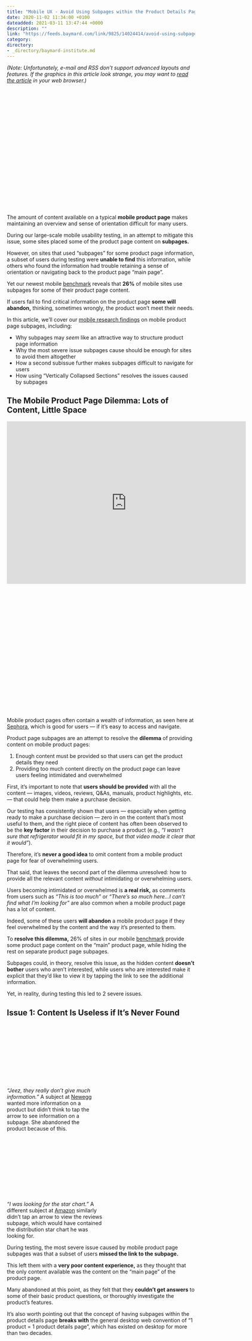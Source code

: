 ```yaml
---
title: "Mobile UX - Avoid Using Subpages within the Product Details Page (26% Don't)"
date: 2020-11-02 11:34:00 +0100
dateadded: 2021-03-11 13:47:44 +0000
description: ""
link: "https://feeds.baymard.com/link/9825/14024414/avoid-using-subpages"
category:
directory:
- _directory/baymard-institute.md
---
```

<p><em>(Note: Unfortunately, e-mail and RSS don’t support advanced layouts and features. If the graphics in this article look strange, you may want to <a href="https://baymard.com/blog/avoid-using-subpages">read the article</a> in your web browser.)</em></p>


<div class="anecdote-graphic-dn32ja anecdote-module-3ba83n disable-zoom-kf4n8k"><div class="inner"><div class="anecdote-intrinsic-embed-n42ha1"><div class="inner" style="padding-bottom: 63.74999999999999%;"><img alt="" src="https://cdn.baymard.com/research/media_files/attachments/39658/original/research-media-file-ed38b7889a1b4cb7f349ce9446155cbf.jpg?1604399988"></div></div></div></div>



<p>The amount of content available on a typical <strong>mobile product page</strong> makes maintaining an overview and sense of orientation difficult for many users.</p>



<p>During our large-scale mobile usability testing, in an attempt to mitigate this issue, some sites placed some of the product page content on <strong>subpages.</strong></p>



<p>However, on sites that used “subpages” for some product page information, a subset of users during testing were <strong>unable to find</strong> this information, while others who found the information had trouble retaining a sense of orientation or navigating back to the product page “main page”.</p>



<p>Yet our newest mobile <a href="https://baymard.com/ux-benchmark">benchmark</a> reveals that <strong>26%</strong> of mobile sites use subpages for some of their product page content.</p>



<p>If users fail to find critical information on the product page <strong>some will abandon,</strong> thinking, sometimes wrongly, the product won’t meet their needs.</p>



<p>In this article, we’ll cover our <a href="https://baymard.com/research">mobile research findings</a> on mobile product page subpages, including:</p>



<ul>
  <li>Why subpages may <em>seem</em> like an attractive way to structure product page information</li>
  <li>Why the most severe issue subpages cause should be enough for sites to avoid them altogether</li>
  <li>How a second subissue further makes subpages difficult to navigate for users</li>
  <li>How using “Vertically Collapsed Sections” resolves the issues caused by subpages</li>
</ul>



<h2 id="the-mobile-product-page-dilemma-lots-of-content-little-space">The Mobile Product Page Dilemma: Lots of Content, Little Space</h2>



<div class="anecdote-graphic-dn32ja anecdote-module-3ba83n v-embed-code"><div class="inner">
<div class="anecdote-intrinsic-embed-n42ha1"><div class="inner" style="padding-bottom: 67.96875%;"><iframe src="https://player.vimeo.com/video/391281277" width="640" height="435" frameborder="0" allow="autoplay; fullscreen" allowfullscreen=""></iframe></div></div>
<div class="anecdote-caption-ajkd3b"><div class="inner anecdote-wysicontent-ndj4ab">
<p>Mobile product pages often contain a wealth of information, as seen here at <a href="https://baymard.com/ux-benchmark/case-studies/sephora">Sephora</a>, which is good for users — if it’s easy to access and navigate.</p>
</div></div>
</div></div>



<p>Product page subpages are an attempt to resolve the <strong>dilemma</strong> of providing content on mobile product pages:</p>



<ol>
  <li>Enough content must be provided so that users can get the product details they need</li>
  <li>Providing too much content directly on the product page can leave users feeling intimidated and overwhelmed</li>
</ol>



<p>First, it’s important to note that <strong>users should be provided</strong> with all the content — images, videos, reviews, Q&amp;As, manuals, product highlights, etc. — that could help them make a purchase decision.</p>



<p>Our testing has consistently shown that users — especially when getting ready to make a purchase decision — zero in on the content that’s most useful to them, and the right piece of content has often been observed to be the <strong>key factor</strong> in their decision to purchase a product (e.g., <em>“I wasn’t sure that refrigerator would fit in my space, but that video made it clear that it would”</em>).</p>



<p>Therefore, it’s <strong>never a good idea</strong> to omit content from a mobile product page for fear of overwhelming users.</p>



<p>That said, that leaves the second part of the dilemma unresolved: how to provide all the relevant content <em>without</em> intimidating or overwhelming users.</p>



<p>Users becoming intimidated or overwhelmed is <strong>a real risk,</strong> as comments from users such as <em>“This is too much”</em> or <em>“There’s so much here…I can’t find what I’m looking for”</em> are also common when a mobile product page has a lot of content.</p>



<p>Indeed, some of these users <strong>will abandon</strong> a mobile product page if they feel overwhelmed by the content and the way it’s presented to them.</p>



<p>To <strong>resolve this dilemma,</strong> 26% of sites in our mobile <a href="https://baymard.com/ux-benchmark">benchmark</a> provide some product page content on the “main” product page, while hiding the rest on separate product page subpages.</p>



<p>Subpages could, in theory, resolve this issue, as the hidden content <strong>doesn’t bother</strong> users who aren’t interested, while users who are interested make it explicit that they’d like to view it by tapping the link to see the additional information.</p>



<p>Yet, in reality, during testing this led to 2 severe issues.</p>



<h2 id="issue-1-content-is-useless-if-its-never-found">Issue 1: Content Is Useless if It’s Never Found</h2>



<div class="anecdote-gallery-dn2bak anecdote-module-3ba83n v-size-big"><div class="inner"><div class="content anecdote-flex-module-a4j2aj v-gutter-spacing-small v-flow-from-tablet">
 <div class="anecdote-graphic-dn32ja anecdote-module-3ba83n v-mood-negative" style="width:48.62637362637363%;flex-basis:48.62637362637363%"><div class="inner">
<div class="anecdote-intrinsic-embed-n42ha1"><div class="inner" style="padding-bottom: 63.74999999999999%;"><img alt="" src="https://cdn.baymard.com/research/media_files/attachments/39659/original/research-media-file-ed38b7889a1b4cb7f349ce9446155cbf.jpg?1604400088"></div></div>
<div class="anecdote-caption-ajkd3b"><div class="inner anecdote-wysicontent-ndj4ab">
<p><em>“Jeez, they really don’t give much information.”</em> A subject at <a href="https://baymard.com/ux-benchmark/case-studies/newegg">Newegg</a> wanted more information on a product but didn’t think to tap the arrow to see information on a subpage. She abandoned the product because of this.</p>
</div></div>
</div></div>
  <div class="anecdote-graphic-dn32ja anecdote-module-3ba83n v-mood-negative" style="width:51.373626373626365%;flex-basis:51.373626373626365%"><div class="inner">
<div class="anecdote-intrinsic-embed-n42ha1"><div class="inner" style="padding-bottom: 60.340909090909086%;"><img alt="" src="https://cdn.baymard.com/research/media_files/attachments/39660/original/research-media-file-d89621bb2c3676a5816e4bfd0d4f49c8.jpg?1604400142"></div></div>
<div class="anecdote-caption-ajkd3b"><div class="inner anecdote-wysicontent-ndj4ab">
<p><em>“I was looking for the star chart.”</em> A different subject at <a href="https://baymard.com/ux-benchmark/case-studies/amazon">Amazon</a> similarly didn’t tap an arrow to view the reviews subpage, which would have contained the distribution star chart he was looking for.</p>
</div></div>
</div></div>
</div></div></div>



<p>During testing, the most severe issue caused by mobile product page subpages was that a subset of users <strong>missed the link to the subpage.</strong></p>



<p>This left them with a <strong>very poor content experience,</strong> as they thought that the only content available was the content on the “main page” of the product page.</p>



<p>Many abandoned at this point, as they felt that they <strong>couldn’t get answers</strong> to some of their basic product questions, or thoroughly investigate the product’s features.</p>



<p>It’s also worth pointing out that the concept of having subpages within the product details page <strong>breaks with</strong> the general desktop web convention of “1 product = 1 product details page”, which has existed on desktop for more than two decades.</p>



<div class="anecdote-gallery-dn2bak anecdote-module-3ba83n v-size-big v-mood-negative"><div class="inner">
<div class="content anecdote-flex-module-a4j2aj v-gutter-spacing-small v-flow-from-tablet">
<div class="anecdote-graphic-dn32ja anecdote-module-3ba83n v-size-small" style="width:24.865273101982822%;flex-basis:24.865273101982822%"><div class="inner"><div class="anecdote-intrinsic-embed-n42ha1"><div class="inner" style="padding-bottom: 177.86666666666667%;"><img alt="" src="https://cdn.baymard.com/research/media_files/attachments/39651/original/research-media-file-6ef987b583b938f2009d8c04d352a2dd.jpg?1604397494"></div></div></div></div>
<div class="anecdote-graphic-dn32ja anecdote-module-3ba83n v-size-small" style="width:75.13472689801718%;flex-basis:75.13472689801718%"><div class="inner"><div class="anecdote-intrinsic-embed-n42ha1"><div class="inner" style="padding-bottom: 58.86363636363636%;"><img alt="" src="https://cdn.baymard.com/research/media_files/attachments/39661/original/research-media-file-75457047f76bd12fc19539fecfc3506f.jpg?1604400211"></div></div></div></div>
</div>
<div class="anecdote-caption-ajkd3b"><div class="inner anecdote-wysicontent-ndj4ab">
<p>A lot of sites that use subpages use them only for their mobile implementation. Here notice how <a href="https://baymard.com/ux-benchmark/case-studies/adidas">Adidas</a> uses subpages on mobile for their product details description section (first image), but doesn’t use it on desktop (second image) — making for a more inconsistent experience.</p>
</div></div>
</div></div>



<p>Furthermore, a lot of sites that use subpages use them only in their mobile implementation: 3 of the 4 test sites that had mobile subpages — Newegg, Staples, and Adidas — didn’t use a subpage implementation for the same product page section on their desktop sites, making for an <strong>inconsistent experience</strong> across platforms.</p>



<p>This is likely also a contributing factor to why a subgroup of users <strong>consistently overlook</strong> subpages, as they simply don’t expect them.</p>



<h2 id="issue-2-navigating-back-from-subpages-is-often-disorienting">Issue 2: Navigating “Back” from Subpages Is Often Disorienting</h2>



<div class="anecdote-gallery-dn2bak anecdote-module-3ba83n v-size-big v-mood-negative"><div class="inner">
<div class="content anecdote-flex-module-a4j2aj v-gutter-spacing-small v-flow-from-tablet">
<div class="anecdote-graphic-dn32ja anecdote-module-3ba83n v-size-small" style="width:50.066994193836535%;flex-basis:50.066994193836535%"><div class="inner"><div class="anecdote-intrinsic-embed-n42ha1"><div class="inner" style="padding-bottom: 63.52272727272727%;"><img alt="" src="https://cdn.baymard.com/research/media_files/attachments/39662/original/research-media-file-1d40f80e369eba7f7fe46e2e2ce5b223.jpg?1604400269"></div></div></div></div>
<div class="anecdote-graphic-dn32ja anecdote-module-3ba83n v-size-small" style="width:49.93300580616347%;flex-basis:49.93300580616347%"><div class="inner"><div class="anecdote-intrinsic-embed-n42ha1"><div class="inner" style="padding-bottom: 63.69318181818182%;"><img alt="" src="https://cdn.baymard.com/research/media_files/attachments/39663/original/research-media-file-10e6d86613c62f8a1595bb4da2785567.jpg?1604400308"></div></div></div></div>
</div>
<div class="anecdote-caption-ajkd3b"><div class="inner anecdote-wysicontent-ndj4ab">
<p><em>“Oops. I just lost it. It was what, $99?…I would like it, when I’m in the reviews for one chair, when I clicked ‘Back’ I would go back to that chair, so that I would not lose my place.”</em> A user at <a href="https://baymard.com/ux-benchmark/case-studies/staples">Staples</a> found a chair she liked after looking at the reviews on a subpage (first image). However, after tapping the browser “Back” arrow she wound up back in the product list (second image). Moreover she was returned to the top of the product list, and had to refind the list item she was just examining. Had she tapped the “X” instead to exit from the subpage (first image, upper-left corner) she would have been returned to the main product page.</p>
</div></div>
</div></div>



<div class="anecdote-gallery-dn2bak anecdote-module-3ba83n v-size-big v-mood-negative"><div class="inner">
<div class="content anecdote-flex-module-a4j2aj v-gutter-spacing-small v-flow-from-tablet">
<div class="anecdote-graphic-dn32ja anecdote-module-3ba83n v-size-small" style="width:50.04496402877698%;flex-basis:50.04496402877698%"><div class="inner"><div class="anecdote-intrinsic-embed-n42ha1"><div class="inner" style="padding-bottom: 63.125%;"><img alt="" src="https://cdn.baymard.com/research/media_files/attachments/39664/original/research-media-file-a9db633444b54a81c4886af13adbb5fa.jpg?1604400348"></div></div></div></div>
<div class="anecdote-graphic-dn32ja anecdote-module-3ba83n v-size-small" style="width:49.95503597122302%;flex-basis:49.95503597122302%"><div class="inner"><div class="anecdote-intrinsic-embed-n42ha1"><div class="inner" style="padding-bottom: 63.23863636363637%;"><img alt="" src="https://cdn.baymard.com/research/media_files/attachments/39665/original/research-media-file-9b2e24f9fbe30e37a9f4e6b3d3e9559a.jpg?1604400396"></div></div></div></div>
</div>
<div class="anecdote-caption-ajkd3b"><div class="inner anecdote-wysicontent-ndj4ab">
<p><em>“Oh, that’s annoying that it brought me back to this thing [the product list]. I wanted to have a look at the specs. That’s annoying….It’ll make me less likely to click into them [the product page subpages] now because it’ll bring me back to that [the product list].”</em> A user at <a href="https://baymard.com/ux-benchmark/case-studies/adidas">Adidas</a> had a similar issue, as he failed to use the site-provided “Back” link to return to the main product page and used the “Back” button instead. This returned him to the product list — a back-and-forth process he repeated 6 times, for over 3 minutes.</p>
</div></div>
</div></div>



<p>A second issue that occurred during testing was users <strong>having trouble navigating back</strong> from mobile product page subpages to the main product page.</p>



<p>Specifically, during testing several users <strong>missed</strong> the site-provided “Back” links (if available), which were the “correct” way to go from the product page subpage back to the product page main page, and used the device “Back” button instead.</p>



<p>However, after tapping “Back” many users will wind up in the product list — <strong>“2 steps back”</strong> — rather than being returned to the main product page.</p>



<p>Worse, in addition to being sent 2 steps back, sometimes users are simply returned to the top of the product list, nowhere near the product they had been considering, and they thus have to <strong>refind the product list item</strong> first before even being able to return to the product page.</p>



<p>Subpages thus introduce further <strong>navigational complexity</strong> to the mobile product-browsing experience, which is often already fairly complex.</p>



<p>The end result for many users is that they’re left feeling <strong>disoriented and frustrated</strong> as they attempt to navigate product lists, product pages, and product page subpages.</p>



<h2 id="consider-using-vertically-collapsed-sections-if-providing-a-lot-of-product-page-content">Consider Using “Vertically Collapsed Sections” if Providing a Lot of Product Page Content</h2>



<p>Our mobile testing identified the “Vertically Collapsed Sections” product page layout as, for most sites beyond those that only sell visually driven products, one of the two <strong>“safe” product page layouts.</strong></p>



<p>The benefits include the following:</p>



<ul>
  <li>The page appears less intimidating, as most of the content is collapsed</li>
  <li>It’s easier to establish and retain overview of the page, as section headers can be scanned and unwanted content can be collapsed</li>
  <li>The sections are less likely to be overlooked compared to <a href="https://baymard.com/blog/avoid-horizontal-tabs">“Horizontal Tabs”</a>
</li>
  <li>The headers can contain more information scent on what type of product info it contains, because each collapsed section header is on its own line</li>
  <li>Page length is controlled better than the length on many “One Long Page” layouts, allowing users to access, for example, the footer very easily or cross-sells (if placed below the collapsed sections)</li>
</ul>



<div class="anecdote-graphic-dn32ja anecdote-module-3ba83n v-size-small v-mood-positive v-sidebar-caption v-embed-code"><div class="inner">
<div class="anecdote-intrinsic-embed-n42ha1"><div class="inner" style="padding-bottom: 178.4375%;"><iframe src="https://player.vimeo.com/video/391539456" width="640" height="1142" frameborder="0" allow="autoplay; fullscreen" allowfullscreen=""></iframe></div></div>
<div class="anecdote-caption-ajkd3b"><div class="inner anecdote-wysicontent-ndj4ab">
<p>Under Armour uses a “Vertically Collapsed Sections” layout for the primary product page content. Note how users can get an overview of the content types and have a decent chance of discovering that there’s a <em>“Fit”</em> section available after the <em>“Size Chart”</em> section.</p>
</div></div>
</div></div>



<p>Thus a major benefit a “Vertically Collapsed Sections” layout provides is its overall simplicity: the major product page content is usually visible in 1 or 2 viewports, and it’s typically clear how to access the content, or hide it when desired.</p>



<p>However, there are two key implementation details to ensuring “Vertically Collapsed Sections” layouts perform well for end users:</p>



<ol>
  <li>The layout must be consistently used for all the major product page sections</li>
  <li>Section titles must be informative and easily interpreted</li>
</ol>



<h3 id="the-layout-must-be-consistently-used-for-all-the-major-product-page-sections">The Layout Must Be Consistently Used for All the Major Product Page Sections</h3>



<div class="anecdote-graphic-dn32ja anecdote-module-3ba83n v-size-small v-mood-negative v-sidebar-caption v-embed-code"><div class="inner">
<div class="anecdote-intrinsic-embed-n42ha1"><div class="inner" style="padding-bottom: 177.5%;"><iframe src="https://player.vimeo.com/video/391550416" width="640" height="1136" frameborder="0" allow="autoplay; fullscreen" allowfullscreen=""></iframe></div></div>
<div class="anecdote-caption-ajkd3b"><div class="inner anecdote-wysicontent-ndj4ab">
<p><a href="https://baymard.com/ux-benchmark/case-studies/overstock">Overstock’s</a> “Vertically Collapsed Sections” are inconsistently implemented and broken up with ads and cross-sells. The benefits provided by a “Vertically Collapsed Sections” layout are lost when it’s this poorly implemented — many users will fail to intuit and internalize the page structure, and will find navigating the content and exploring product details difficult.</p>
</div></div>
</div></div>



<p>A <strong>consistent implementation</strong> of “Vertically Collapsed Sections” is key to users’ ability to quickly understand the design pattern.</p>



<p>If “Vertically Collapsed Sections” are only <strong>partially implemented</strong> — for example, if the product description is implemented as a “Vertically Collapsed Section”, but reviews are on a subpage — then it’s harder for users to quickly internalize the page structure.</p>



<p>In particular, the <strong>major product page sections</strong> should all be implemented as “Vertically Collapsed Sections”:</p>



<ul>
  <li>The product description</li>
  <li>User reviews</li>
  <li>Q&amp;As</li>
  <li>Shipping info</li>
  <li>Specs</li>
  <li>Any other product type–specific content (e.g., “Ingredients”, “Fit”, etc.)</li>
</ul>



<p><strong>Other secondary content</strong> — for example, cross-sells, ads, company info, special offers or promos, etc. — doesn’t necessarily have to follow the same “Vertically Collapsed Sections” pattern, although it’s also fine if the layout is used for all content sections where it makes sense given the specific content in question. The key is to have all primary product content grouped in one location, and share the same “Vertically Collapsed Sections” layout.</p>


<h3 id="section-titles-must-be-informative-and-easily-interpreted">Section Titles Must Be Informative and Easily Interpreted</h3>



<div class="anecdote-graphic-dn32ja anecdote-module-3ba83n v-size-small v-mood-positive v-sidebar-caption"><div class="inner">
<div class="anecdote-intrinsic-embed-n42ha1"><div class="inner" style="padding-bottom: 177.86666666666667%;"><img alt="" src="https://cdn.baymard.com/research/media_files/attachments/39657/original/research-media-file-d7faf43040306eacb314bbe7aba4230e.jpg?1604397787"></div></div>
<div class="anecdote-caption-ajkd3b"><div class="inner anecdote-wysicontent-ndj4ab">
<p>At Under Armour the “Vertically Collapsed Sections” titles are all fairly informative and easy to understand immediately — even “Product DNA”, which will likely be understood by the vast majority of users without issues, as it’s first in the list and expanded by default (though more standard titles, such as “Product Description”, can always be used as well to eliminate all doubt). Additionally, note how the number of reviews are specified in the section title, giving users useful information scent (though the same implementation should be used for the “Questions” section below).</p>
</div></div>
</div></div>



<p>Because the content in a “Vertically Collapsed Section” is typically hidden, it’s crucial to have <strong>informative section titles</strong> so that users know what content is contained in the section before they open it.</p>



<p>Often <strong>sticking with conventional titles</strong> is a safe choice — for example, “Product Description”, “Reviews”, “Specifications”, “Shipping &amp; Returns”, and “Q&amp;A” — though these can be tweaked to suit a particular site’s preferred terminology (within reason).</p>



<p>Furthermore, for sections where it’s helpful to <strong>provide a count</strong> of the content available — typically, reviews and Q&amp;As, though potentially other auxiliary content as well such as manuals or videos — this should be provided as well in the section title (e.g., <em>“Reviews (14)”</em>).</p>



<p>Finally, when it comes to sections with dynamic content, be aware that the section title should then ideally also be dynamic.</p>


<h2 id="help-users-find-all-the-content-theyre-looking-for">Help Users Find All the Content They’re Looking For</h2>



<div class="anecdote-graphic-dn32ja anecdote-module-3ba83n v-size-small v-mood-positive v-sidebar-caption v-embed-code"><div class="inner">
<div class="anecdote-intrinsic-embed-n42ha1"><div class="inner" style="padding-bottom: 177.5%;"><iframe src="https://player.vimeo.com/video/392568372" width="640" height="1136" frameborder="0" allow="autoplay; fullscreen" allowfullscreen=""></iframe></div></div>
<div class="anecdote-caption-ajkd3b"><div class="inner anecdote-wysicontent-ndj4ab">
<p><a href="https://baymard.com/ux-benchmark/case-studies/hayneedle">Hayneedle</a> uses truncation effectively to avoid overwhelming users on the product page, while also avoiding subpages.</p>
</div></div>
</div></div>



<p>Given the <strong>severe issue</strong> a subgroup of users will have of completely missing product page content because of its placement on a subpage, avoid using subpages for product page sections.</p>



<p>In particular, the major product page sections should all be on the main product page — it’s less severe if, for example, a store locator or special offer notice are implemented as subpages.</p>



<p>Instead, when there’s lots of content to provide on a mobile product page, consider using “Vertically Collapsed Sections”. Just be sure to use the design pattern consistently for all major product page sections and make section titles easy to understand and interpret.</p>



<p>Despite the clear pitfalls inherent in using product page subpages for some product page content, <strong>26%</strong> of sites use this design pattern, ensuring a subgroup of their users will never find important product page content.</p>



<p>This will result in user abandonments, and furthermore is a <strong>waste of resources,</strong> as the most engaging and informative product page content will be completely overlooked by some of the very users who would benefit the most from seeing it.</p>



<p><em>This article presents the research findings from just 1 of the 850+ UX guidelines in Baymard Premium – <a href="https://baymard.com/research">get full access</a> to learn how to create a “State of the Art” mobile e-commerce user experience.</em></p>




<p>
    <a href="https://www.linkedin.com/company/baymard-institute/">Comment on LinkedIn</a> or
  <a href="https://twitter.com/intent/tweet?text=Mobile+UX%3A+Avoid+Using+Subpages+within+the+Product+Details+Page+%2826%25+Don%E2%80%99t%29&amp;url=https://baymard.com/blog/avoid-using-subpages&amp;via=Baymard&amp;related=Baymard,jamieappleseed,KiehnHolst">Tweet this article</a>
</p>

  <h3>Related articles</h3>
  <ul>
      <li><a href="https://baymard.com/blog/ecommerce-breadcrumbs">E-Commerce Sites Need 2 Types of Breadcrumbs (68% Get it Wrong)</a></li>
      <li><a href="https://baymard.com/blog/implementing-mobile-hierarchy-breadcrumbs">6 Important Aspects of Well-Performing Mobile Product Page Breadcrumbs</a></li>
      <li><a href="https://baymard.com/blog/mobile-commerce-design">Understanding Mobile E-Commerce UX: 5 Overarching Issues</a></li>
  </ul><img src="https://feeds.baymard.com/link/9825/14024414.gif" height="1" width="1"/>
